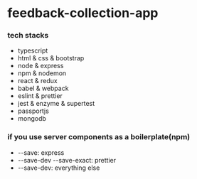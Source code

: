# feedback-collection-app

### tech stacks

- typescript
- html & css & bootstrap
- node & express
- npm & nodemon
- react & redux
- babel & webpack
- eslint & prettier
- jest & enzyme & supertest
- passportjs
- mongodb

### if you use server components as a boilerplate(npm)

- --save: express
- --save-dev --save-exact: prettier
- --save-dev: everything else
